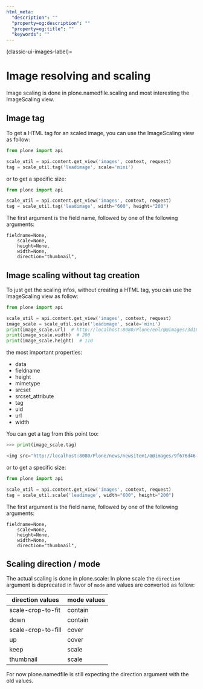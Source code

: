 ```yaml
---
html_meta:
  "description": ""
  "property=og:description": ""
  "property=og:title": ""
  "keywords": ""
---
```


(classic-ui-images-label)=

# Image resolving and scaling

Image scaling is done in plone.namedfile.scaling and most interesting the ImageScaling view.

## Image tag

To get a HTML tag for an scaled image, you can use the ImageScaling view as follow:

```python
from plone import api

scale_util = api.content.get_view('images', context, request)
tag = scale_util.tag('leadimage', scale='mini')
```

or to get a specific size:

```python
from plone import api

scale_util = api.content.get_view('images', context, request)
tag = scale_util.tag('leadimage', width="600", height="200")
```

The first argument is the field name, followed by one of the following arguments:

	fieldname=None,
        scale=None,
        height=None,
        width=None,
        direction="thumbnail",


## Image scaling without tag creation

To just get the scaling infos, without creating a HTML tag, you can use the ImageScaling view as follow:

```python
from plone import api

scale_util = api.content.get_view('images', context, request)
image_scale = scale_util.scale('leadimage', scale='mini')
print(image_scale.url)  # http://localhost:8080/Plone/enl/@@images/3d182f34-8773-4f20-a79d-8774c3151b7e.jpeg
print(image_scale.width)  # 200
print(image_scale.height)  # 110
```

the most important properties:

- data
- fieldname
- height
- mimetype
- srcset
- srcset_attribute
- tag
- uid
- url
- width

You can get a tag from this point too:
```python
>>> print(image_scale.tag)

<img src="http://localhost:8080/Plone/news/newsitem1/@@images/9f676d46-0cb3-4512-a831-a5db4079bdfa.jpeg" alt="News Item 1!" title="News Item 1" height="21" width="32" srcset="http://localhost:8080/Plone/news/newsitem1/@@images/4a68513c-cffd-4de0-8a35-80627945b80f.jpeg 2x, http://localhost:8080/Plone/news/newsitem1/@@images/c32929c6-cb89-4ce7-846f-38adf29c09a4.jpeg 3x" />
```

or to get a specific size:

```python
from plone import api

scale_util = api.content.get_view('images', context, request)
tag = scale_util.scale('leadimage', width="600", height="200")
```

The first argument is the field name, followed by one of the following arguments:

	fieldname=None,
        scale=None,
        height=None,
        width=None,
        direction="thumbnail",

## Scaling direction / mode

The actual scaling is done in plone.scale:
In plone scale the `direction` argument is deprecated in favor of `mode` and values are converted as follow:

direction values | mode values
-----------------|------------
scale-crop-to-fit | contain
down | contain
scale-crop-to-fill | cover
up | cover
keep | scale
thumbnail | scale

For now plone.namedfile is still expecting the direction argument with the old values.
